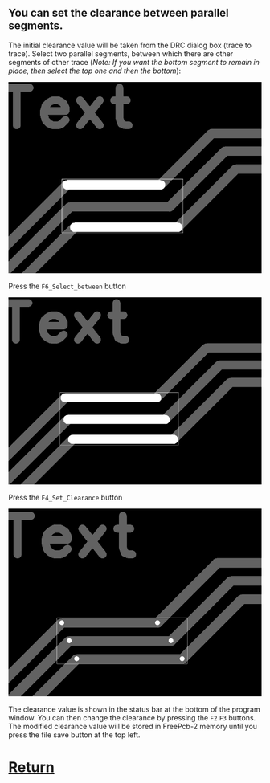## You can set the clearance between parallel segments. 
The initial clearance value will be taken from the DRC dialog box (trace to trace). Select two parallel segments, between which there are other segments of other trace (_Note: If you want the bottom segment to remain in place, then select the top one and then the bottom_):

![](pictures/set_cl1.png)

Press the `F6_Select_between` button

![](pictures/set_cl2.png)

Press the `F4_Set_Clearance` button

![](pictures/set_cl3.png)

The clearance value is shown in the status bar at the bottom of the program window. You can then change the clearance by pressing the `F2` `F3` buttons. The modified clearance value will be stored in FreePcb-2 memory until you press the file save button at the top left.

# [Return](How_to.md)
